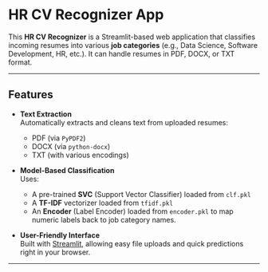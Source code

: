 # HR CV Recognizer App

This **HR CV Recognizer** is a Streamlit-based web application that classifies incoming resumes into various **job categories** (e.g., Data Science, Software Development, HR, etc.). It can handle resumes in PDF, DOCX, or TXT format.

---

## Features

- **Text Extraction**  
  Automatically extracts and cleans text from uploaded resumes:
  - PDF (via `PyPDF2`)
  - DOCX (via `python-docx`)
  - TXT (with various encodings)

- **Model-Based Classification**  
  Uses:
  - A pre-trained **SVC** (Support Vector Classifier) loaded from `clf.pkl`
  - A **TF-IDF** vectorizer loaded from `tfidf.pkl`
  - An **Encoder** (Label Encoder) loaded from `encoder.pkl` to map numeric labels back to job category names.

- **User-Friendly Interface**  
  Built with [Streamlit](https://streamlit.io/), allowing easy file uploads and quick predictions right in your browser.

---
